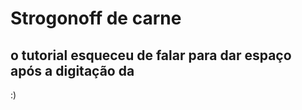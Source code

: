 # Strogonoff de carne

## o tutorial esqueceu de falar para dar espaço após a digitação  da #

:) 



